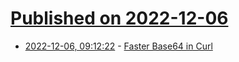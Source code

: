# [Published on 2022-12-06](index.md)

* [2022-12-06, 09:12:22](https://news.ycombinator.com/item?id=33877374) - [Faster Base64 in Curl](https://daniel.haxx.se/blog/2022/12/06/faster-base64-in-curl/)
